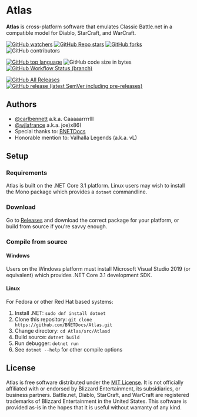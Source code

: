 # Atlas
**Atlas** is cross-platform software that emulates Classic Battle.net in a compatible model for Diablo, StarCraft, and WarCraft.

[![GitHub watchers](https://img.shields.io/github/watchers/BNETDocs/Atlas?style=for-the-badge)](https://github.com/BNETDocs/Atlas/watchers)
[![GitHub Repo stars](https://img.shields.io/github/stars/BNETDocs/Atlas?style=for-the-badge)](https://github.com/BNETDocs/Atlas/stargazers)
[![GitHub forks](https://img.shields.io/github/forks/BNETDocs/Atlas?style=for-the-badge)](https://github.com/BNETDocs/Atlas/network/members)
![GitHub contributors](https://img.shields.io/github/contributors/BNETDocs/Atlas?style=for-the-badge)

[![GitHub top language](https://img.shields.io/github/languages/top/BNETDocs/Atlas?style=for-the-badge)](https://github.com/BNETDocs/Atlas/search?l=c%23)
![GitHub code size in bytes](https://img.shields.io/github/languages/code-size/BNETDocs/Atlas?style=for-the-badge)
[![GitHub Workflow Status (branch)](https://img.shields.io/github/workflow/status/BNETDocs/Atlas/.NET%20Core/develop?style=for-the-badge)](https://github.com/BNETDocs/Atlas/actions?query=workflow%3A%22.NET%20Core%22)

[![GitHub All Releases](https://img.shields.io/github/downloads/BNETDocs/Atlas/total?style=for-the-badge)](https://github.com/BNETDocs/Atlas/releases/latest)
[![GitHub release (latest SemVer including pre-releases)](https://img.shields.io/github/v/release/BNETDocs/Atlas?include_prereleases&label=latest%20release&style=for-the-badge)](https://github.com/BNETDocs/Atlas/releases/latest)

## Authors

* [@carlbennett](https://github.com/carlbennett) a.k.a. Caaaaarrrrlll
* [@wjlafrance](https://github.com/wjlafrance) a.k.a. joe)x86(
* Special thanks to: [BNETDocs](https://bnetdocs.org)
* Honorable mention to: Valhalla Legends (a.k.a. vL)

## Setup

### Requirements

Atlas is built on the .NET Core 3.1 platform. Linux users may wish to install the Mono package which provides a `dotnet` commandline.

### Download

Go to [Releases](https://github.com/BNETDocs/Atlas/releases/latest) and download the correct package for your platform, or build from source if you're savvy enough.

### Compile from source

#### Windows

Users on the Windows platform must install Microsoft Visual Studio 2019 (or equivalent) which provides .NET Core 3.1 development SDK.

#### Linux

For Fedora or other Red Hat based systems:

1. Install .NET: `sudo dnf install dotnet`
2. Clone this repository: `git clone https://github.com/BNETDocs/Atlas.git`
3. Change directory: `cd Atlas/src/Atlasd`
4. Build source: `dotnet build`
5. Run debugger: `dotnet run`
6. See `dotnet --help` for other compile options

## License

Atlas is free software distributed under the [MIT License](./LICENSE.txt). It is not officially affiliated with or endorsed by Blizzard Entertainment, its subsidiaries, or business partners. Battle.net, Diablo, StarCraft, and WarCraft are registered trademarks of Blizzard Entertainment in the United States. This software is provided as-is in the hopes that it is useful without warranty of any kind.
